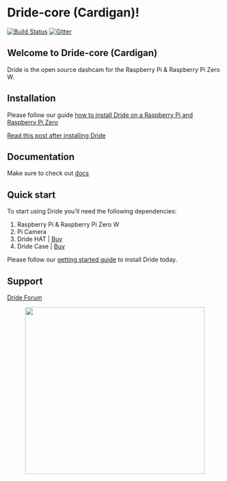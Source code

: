 # Dride-core (Cardigan)!

[![Build Status](https://travis-ci.org/dride/Cardigan.svg?branch=master)](https://travis-ci.org/dride/Cardigan) [![Gitter](https://badges.gitter.im/dride/Cardigan.svg)](https://gitter.im/CardiganCam/Cardigan?utm_source=badge&utm_medium=badge&utm_campaign=pr-badge)

## Welcome to Dride-core (Cardigan)
Dride is the open source dashcam for the Raspberry Pi & Raspberry Pi Zero W.

## Installation
Please follow our guide [how to install Dride on a Raspberry Pi and Raspberry Pi Zero](https://dride.io/c/getting_started)

[Read this post after installing Dride](https://dride.io/thread/getting-started-with-dride-early-preview__-Kkjnf-AgdlHutD_em-q)

## Documentation
Make sure to check out [docs](https://dride.io/documentation)

## Quick start
To start using Dride you'll need the following dependencies:

1. Raspberry Pi & Raspberry Pi Zero W
2. Pi Camera
3. Dride HAT | [Buy](https://dride.io/store)
3. Dride Case | [Buy](https://dride.io/store)

Please follow our [getting started guide](https://dride.io/c/getting_started) to install Dride today.

## Support
[Dride Forum](https://dride.io/forum)


<p align="center">
  <img width="420" height="390" src="https://dride.io/assets/images/zero/storeMain.png">
</p>




